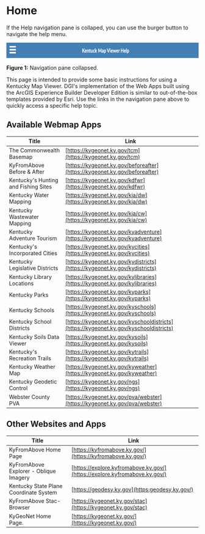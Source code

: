 # Home

If the Help navigation pane is collaped, you can use the burger button to navigate the help menu.
<p align="center">
    <img src="media/burger-button.png" height="40" width="auto" />
    <figcaption><strong>Figure 1:</strong> Navigation pane collapsed.</figcaption>
</p>  

This page is intended to provide some basic instructions for using a Kentucky Map Viewer.  DGI's implementation of the Web Apps built using the ArcGIS Experience Builder Developer Edition is similar to out-of-the-box templates provided by Esri. Use the links in the navigation pane above to quickly access a specific help topic.

## Available Webmap Apps
>>
| Title                                | Link                                                                        |
| -------------------------------------| --------------------------------------------------------------------------- |
| The Commonwealth Basemap             | [https://kygeonet.ky.gov/tcm](https://kygeonet.ky.gov/tcm)                  |
| KyFromAbove Before & After           | [https://kygeonet.ky.gov/beforeafter](https://kygeonet.ky.gov/beforeafter)  |
| Kentucky's Hunting and Fishing Sites | [https://kygeonet.ky.gov/kdfwr](https://kygeonet.ky.gov/kdfwr)              |
| Kentucky Water Mapping               | [https://kygeonet.ky.gov/kia/dw](https://kygeonet.ky.gov/kia/dw)            |
| Kentucky Wastewater Mapping          | [https://kygeonet.ky.gov/kia/cw](https://kygeonet.ky.gov/kia/cw)            |
| Kentucky Adventure Tourism           | [https://kygeonet.ky.gov/kyadventure](https://kygeonet.ky.gov/kyadventure)  |
| Kentucky's Incorporated Cities       | [https://kygeonet.ky.gov/kycities](https://kygeonet.ky.gov/kycities)        |
| Kentucky Legislative Districts       | [https://kygeonet.ky.gov/kydistricts](https://kygeonet.ky.gov/kydistricts)  |
| Kentucky Library Locations           | [https://kygeonet.ky.gov/kylibraries](https://kygeonet.ky.gov/kylibraries)  |
| Kentucky Parks                       | [https://kygeonet.ky.gov/kyparks](https://kygeonet.ky.gov/kyparks)          |
| Kentucky Schools                     | [https://kygeonet.ky.gov/kyschools](https://kygeonet.ky.gov/kyschools)      |
| Kentucky School Districts            | [https://kygeonet.ky.gov/kyschooldistricts](https://kygeonet.ky.gov/kyschooldistricts) |
| Kentucky Soils Data Viewer           | [https://kygeonet.ky.gov/kysoils](https://kygeonet.ky.gov/kysoils)          |
| Kentucky's Recreation Trails         | [https://kygeonet.ky.gov/kytrails](https://kygeonet.ky.gov/kytrails)        |
| Kentucky Weather Map                 | [https://kygeonet.ky.gov/kyweather](https://kygeonet.ky.gov/kyweather)      |
| Kentucky Geodetic Control            | [https://kygeonet.ky.gov/ngs](https://kygeonet.ky.gov/ngs)                  |
| Webster County PVA                   | [https://kygeonet.ky.gov/pva/webster](https://kygeonet.ky.gov/pva/webster)  |  

## Other Websites and Apps
>>
| Title                                  | Link                                                                        |
| ---------------------------------------| --------------------------------------------------------------------------- |
| KyFromAbove Home Page                  | [https://kyfromabove.ky.gov/](https://kyfromabove.ky.gov/)                  |
| KyFromAbove Explorer - Oblique Imagery | [https://explore.kyfromabove.ky.gov/](https://explore.kyfromabove.ky.gov/)  |
| Kentucky State Plane Coordinate System | [https://geodesy.ky.gov](https:geodesy.ky.gov/)                             |
| KyFromAbove Stac-Browser               | [https://kygeonet.ky.gov/stac](https://kygeonet.ky.gov/stac)                |
| KyGeoNet Home Page.                    | [https://kygeonet.ky.gov/](https://kygeonet.ky.gov/)                        | 


